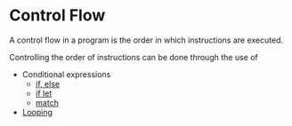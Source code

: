 # Control Flow

A control flow in a program is the order in which instructions are executed. 

Controlling the order of instructions can be done through the use of

- Conditional expressions
  - [if, else](if-else-if-else.md)
  - [if let](if-let.md)
  - [match](match.md)
- [Looping](looping/index.md)